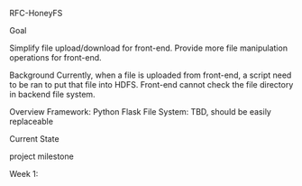 RFC-HoneyFS

Goal

Simplify file upload/download for front-end.
Provide more file manipulation operations for front-end.

 Background
Currently, when a file is uploaded from front-end, a script need to be ran to put that file into HDFS. Front-end cannot check the file directory in backend file system.
 
Overview
Framework: Python Flask
File System: TBD, should be easily replaceable 
 
Current State

project milestone

Week 1: 
